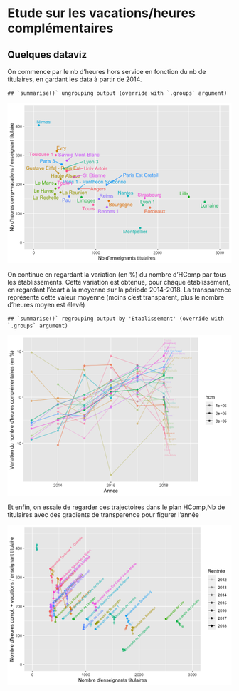 Etude sur les vacations/heures complémentaires
================

## Quelques dataviz

On commence par le nb d’heures hors service en fonction du nb de
titulaires, en gardant les data à partir de 2014.

    ## `summarise()` ungrouping output (override with `.groups` argument)

![](Vacations_files/figure-gfm/hcompPtit-1.png)<!-- -->

On continue en regardant la variation (en %) du nombre d’HComp par tous
les établissements. Cette variation est obtenue, pour chaque
établissement, en regardant l’écart à la moyenne sur la période
2014-2018. La transparence représente cette valeur moyenne (moins c’est
transparent, plus le nombre d’heures moyen est élevé)

    ## `summarise()` regrouping output by 'Etablissement' (override with `.groups` argument)

![](Vacations_files/figure-gfm/evol.hcomp-1.png)<!-- -->

Et enfin, on essaie de regarder ces trajectoires dans le plan HComp,Nb
de titulaires avec des gradients de transparence pour figurer l’année

![](Vacations_files/figure-gfm/trajectoires-1.png)<!-- -->
